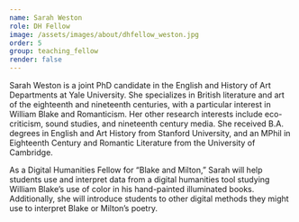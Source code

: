 ```yaml
---
name: Sarah Weston
role: DH Fellow
image: /assets/images/about/dhfellow_weston.jpg
order: 5
group: teaching_fellow
render: false
---
```

Sarah Weston is a joint PhD candidate in the English and History of Art Departments at Yale University. She specializes in British literature and art of the eighteenth and nineteenth centuries, with a particular interest in William Blake and Romanticism. Her other research interests include eco-criticism, sound studies, and nineteenth century media. She received B.A. degrees in English and Art History from Stanford University, and an MPhil in Eighteenth Century and Romantic Literature from the University of Cambridge. 

As a Digital Humanities Fellow for “Blake and Milton,” Sarah will help students use and interpret data from a digital humanities tool studying William Blake’s use of color in his hand-painted illuminated books. Additionally, she will introduce students to other digital methods they might use to interpret Blake or Milton’s poetry.